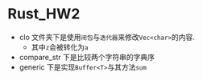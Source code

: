 # Rust_HW2

* clo 文件夹下是使用`闭包`与`迭代器`来修改`Vec<char>`的内容.
    * 其中`z`会被转化为`a`
* compare_str 下是比较两个字符串的字典序
* generic 下是实现`Buffer<T>`与其方法`sum`
